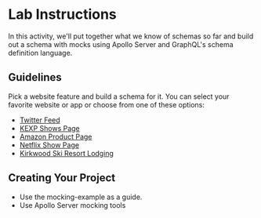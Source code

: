 # Lab Instructions

In this activity, we'll put together what we know of schemas so far and build out a schema with mocks using Apollo Server and GraphQL's schema definition language.

## Guidelines

Pick a website feature and build a schema for it. You can select your favorite website or app or choose from one of these options:

- [Twitter Feed](www.twitter.com)
- [KEXP Shows Page](https://www.kexp.org/shows)
- [Amazon Product Page](https://www.amazon.com/gp/product/B0756GB78C?pf_rd_p=a526cdf5-1d83-4a09-853e-0767afc685eb&pf_rd_r=FEEPFQBN2D2DFHHCGMHF)
- [Netflix Show Page](https://www.netflix.com/title/80179138)
- [Kirkwood Ski Resort Lodging](https://www.kirkwood.com/plan-your-trip/stay/kirkwood-lodging.aspx)

## Creating Your Project

- Use the mocking-example as a guide.
- Use Apollo Server mocking tools
